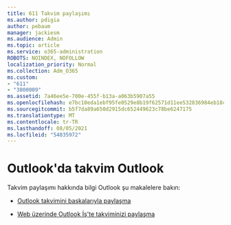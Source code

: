 ```yaml
---
title: 611 Takvim paylaşımı
ms.author: pdigia
author: pebaum
manager: jackiesm
ms.audience: Admin
ms.topic: article
ms.service: o365-administration
ROBOTS: NOINDEX, NOFOLLOW
localization_priority: Normal
ms.collection: Adm_O365
ms.custom:
- "611"
- "3800009"
ms.assetid: 7a46ee5e-700e-455f-b13a-a063b5907a55
ms.openlocfilehash: e7bc10eda1ebf95fe0529e8b19f62571d11ee532836984eb18c5fa9b4647ca3d
ms.sourcegitcommit: b5f7da89a650d2915dc652449623c78be6247175
ms.translationtype: MT
ms.contentlocale: tr-TR
ms.lasthandoff: 08/05/2021
ms.locfileid: "54035972"
---
```

# <a name="calendar-sharing-in-outlook"></a>Outlook'da takvim Outlook

Takvim paylaşımı hakkında bilgi Outlook şu makalelere bakın:
  
- [Outlook takvimini başkalarıyla paylaşma](https://support.office.com/article/353ed2c1-3ec5-449d-8c73-6931a0adab88)

- [Web üzerinde Outlook İş'te takviminizi paylaşma](https://support.office.com/article/7ecef8ae-139c-40d9-bae2-a23977ee58d5)
